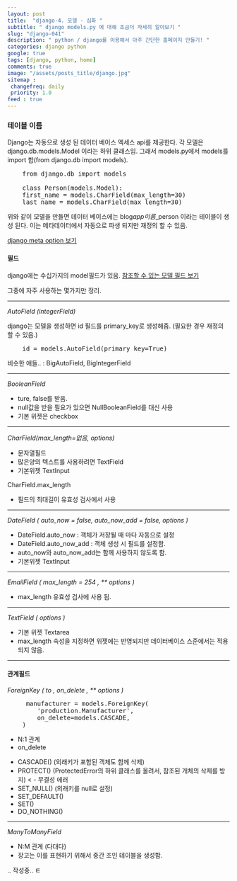 ```yaml
---
layout: post
title:  "django-4. 모델 - 심화 "
subtitle: " django models.py 에 대해 조금더 자세히 알아보기 "
slug: "django-041"
description: " python / django를 이용해서 아주 간단한 홈페이지 만들기! "
categories: django python
google: true
tags: [django, python, home]
comments: true
image: "/assets/posts_title/django.jpg"
sitemap :
 changefreq: daily
 priority: 1.0
feed : true
---
```


### 테이블 이름

 Django는 자동으로 생성 된 데이터 베이스 엑세스 api를 제공한다.
각 모델은 django.db.models.Model 이라는 하위 클래스임.
그래서 models.py에서  models를 import 함(from django.db import models).

<pre>
	from django.db import models

	class Person(models.Model):
    first_name = models.CharField(max_length=30)
    last_name = models.CharField(max_length=30)
</pre>

 위와 같이 모델을 만들면 데이터 베이스에는 blog*app이름*_person 이라는 테이블이 생성 된다.
이는 메타데이터에서 자동으로 파생 되지만 재정의 할 수 있음.

[django meta option 보기](https://docs.djangoproject.com/en/2.0/ref/models/options/#table-names)



#### 필드

django에는 수십가지의 model필드가 있음.
[참조할 수 있는 모델 필드 보기](https://docs.djangoproject.com/en/2.0/ref/models/fields/#model-field-types)

그중에 자주 사용하는 몇가지만 정리.

----------------------------------------------
*AutoField (integerField)*

django는 모델을 생성하면 id 필드를 primary_key로 생성해줌. (필요한 경우 재정의 할 수 있음.)

<pre>
	id = models.AutoField(primary_key=True)
</pre>
비슷한 애들.. : BigAutoField, BigIntegerField  

--------------------------------

*BooleanField*
 - ture, false를 받음.
 - null값을 받을 필요가 있으면 NullBooleanField를 대신 사용
 - 기본 위젯은 checkbox

---------------------------------------

*CharField(max_length=없음, options)*

- 문자열필드
- 많은양의 텍스트를 사용하려면 TextField
- 기본위젯 TextInput

 CharField.max_length
 - 필드의 최대길이 유효성 검사에서 사용

---------------------------------------

*DateField ( auto_now = false, auto_now_add = false, options )*

- DateField.auto_now :  객체가 저장될 때 마다 자동으로 설정
- DateField.auto_now_add : 객체 생성 시 필드를 설정함.
- auto_now와 auto_now_add는 함께 사용하지 않도록 함.
- 기본위젯 TextInput

-----------------------------------------------

*EmailField ( max_length = 254 , ** options )*

- max_length 유효성 검사에 사용 됨.

-----------------------------------------------

*TextField ( options )*

- 기본 위젯 Textarea
- max_length 속성을 지정하면 위젯에는 반영되지만 데이터베이스 스준에서는 적용되지 않음.

----------------------------------------------

#### 관계필드

*ForeignKey ( to , on_delete , ** options )*
<pre>
	 manufacturer = models.ForeignKey(
        'production.Manufacturer',
        on_delete=models.CASCADE,
    )
</pre>
- N:1 관계
- on_delete

* CASCADE() (외래키가 포함된 객체도 함께 삭제)
* PROTECT() (ProtectedError의 하위 클래스를 올려서, 참조된 개체의 삭제를 방지) < - 무결성 에러
* SET_NULL() (외래키를 null로 설정)
* SET_DEFAULT()
* SET()
* DO_NOTHING()  

--------------------------------------

*ManyToManyField*

- N:M 관계 (다대다)
- 장고는 이를 표현하기 위해서 중간 조인 테이블을 생성함.

.. 작성중.. ㅌ

